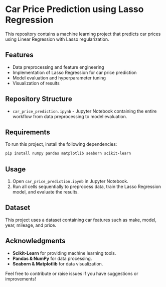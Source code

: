 # Car Price Prediction using Lasso Regression

This repository contains a machine learning project that predicts car prices using Linear Regression with Lasso regularization.

## Features
- Data preprocessing and feature engineering
- Implementation of Lasso Regression for car price prediction
- Model evaluation and hyperparameter tuning
- Visualization of results

## Repository Structure
- `car_price_prediction.ipynb` - Jupyter Notebook containing the entire workflow from data preprocessing to model evaluation.

## Requirements
To run this project, install the following dependencies:

```bash
pip install numpy pandas matplotlib seaborn scikit-learn
```

## Usage
1. Open `car_price_prediction.ipynb` in Jupyter Notebook.
2. Run all cells sequentially to preprocess data, train the Lasso Regression model, and evaluate the results.

## Dataset
This project uses a dataset containing car features such as make, model, year, mileage, and price.

## Acknowledgments
- **Scikit-Learn** for providing machine learning tools.
- **Pandas & NumPy** for data processing.
- **Seaborn & Matplotlib** for data visualization.

Feel free to contribute or raise issues if you have suggestions or improvements!
